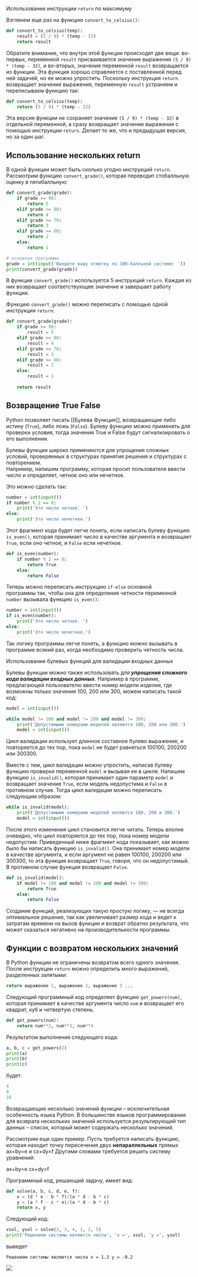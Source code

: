 Использование инструкции `return` по максимуму

Взглянем еще раз на функцию `convert_to_celsius()`:

```python
def convert_to_celsius(temp):
    result = (5 / 9) * (temp - 32)
    return result
```

Обратите внимание, что внутри этой функции происходят две вещи: во-первых, переменной `result` присваивается значение выражения `(5 / 9) * (temp - 32)`, и во-вторых, значение переменной `result` возвращается из функции. Эта функция хорошо справляется с поставленной перед ней задачей, но ее можно упростить. Поскольку инструкция `return` возвращает значение выражения, переменную `result` устраняем и переписываем функцию так:

```python
def convert_to_celsius(temp):
    return (5 / 9) * (temp - 32)
```

Эта версия функции не сохраняет значение `(5 / 9) * (temp - 32)` в отдельной переменной, а сразу возвращает значение выражения с помощью инструкции `return`. Делает то же, что и предыдущая версия, но за один шаг.

## Использование нескольких return

В одной функции может быть сколько угодно инструкций `return`. Рассмотрим функцию `convert_grade()`, которая переводит стобалльную оценку в пятибалльную:

```python
def convert_grade(grade):
    if grade >= 90:
        return 5
    elif grade >= 80:
        return 4
    elif grade >= 70: 
        return 3
    elif grade >= 60:
        return 2
    else:
        return 1

# основная программа
grade = int(input('Введите вашу отметку по 100-балльной системе: '))
print(convert_grade(grade))
```

В функции `convert_grade()` используется 5 инструкций `return`. Каждая из них возвращает соответствующее значение и завершает работу функции.

Функцию `convert_grade()` можно переписать с помощью одной инструкции `return`:

```python
def convert_grade(grade):
    if grade >= 90:
        result = 5
    elif grade >= 80:
        result = 4
    elif grade >= 70: 
        result = 3
    elif grade >= 60:
        result = 2
    else:
        result = 1
    
    return result
```

## Возвращение True False
Python позволяет писать [[Булева Функция]], возвращающие либо истину (`True`), либо ложь (`False`). Булеву функцию можно применять для проверки условия, тогда значения True и False будут сигнализировать о его выполнении.

Булевы функции широко применяются для упрощения сложных условий, проверяемых в структурах принятия решения и структурах с повторением.  
Например, напишем программу, которая просит пользователя ввести число и определяет, четное оно или нечетное.

Это можно сделать так:

```python
number = int(input())
if number % 2 == 0:
    print('Это число четное. ')
else:
    print('Это число нечетное.')
```

Этот фрагмент кода будет легче понять, если написать булеву функцию `is_even()`, которая принимает число в качестве аргумента и возвращает `True`, если оно четное, и `False` если нечетное.

```python
def is_even(number):
    if number % 2 == 0:
        return True
    else:
        return False
```

Теперь можно переписать инструкцию `if-else` основной программы так, чтобы она для определения четности переменной `number` вызывала функцию `is_even()`:

```python
number = int(input())
if is_even(number):
    print('Это число четное. ')
else:
    print('Это число нечетное.')
```

Так логику программы легче понять, а функцию можно вызывать в программе всякий раз, когда необходимо проверить четность числа.

 Использование булевых функций для валидации входных данных

Булевы функции можно также использовать для _**упрощения сложного кода валидации входных данных**_. Например в программе, предлагающей пользователю ввести номер модели изделия, где возможны только значения 100, 200 или 300, можем написать такой код:

```python
model = int(input())

while model != 100 and model != 200 and model != 300:
    print('Допустимыми номерами моделей являются 100, 200 или 300.')
    model = int(input())
```

Цикл валидации использует длинное составное булево выражение, и повторяется до тех пор, пока `model` не будет равняться 100100, 200200 или 300300. 

Вместе с тем, цикл валидации можно упростить, написав булеву функцию проверки переменной `model` и вызывая ее в цикле. Напишем функцию `is_invalid()`, которая принимает один параметр `model` и возвращает значение `True`, если модель недопустима и `False` в противном случае. Тогда цикл валидации можно переписать следующим образом:

```python
while is_invalid(model):
    print('Допустимыми номерами моделей являются 100, 200 и 300.')
    model = int(input())
```

После этого изменения цикл становится легче читать. Теперь вполне очевидно, что цикл повторяется до тех пор, пока номер модели недопустим. Приведенный ниже фрагмент кода показывает, как можно было бы написать функцию `is_invalid()`. Она принимает номер модели в качестве аргумента, и если аргумент не равен 100100, 200200 или 300300, то эта функция возвращает `True`, говоря, что он недопустимый. В противном случае функция возвращает `False`.

```python
def is_invalid(model):
    if model != 100 and model != 200 and model != 300:
        return True
    else:
        return False
```

Создание функций, реализующих такую простую логику, — не всегда оптимальное решение, так как увеличивает размер кода и ведет к затратам времени на вызов функции и возврат обратно результата, что может сказаться негативно на производительности программы.

## Функции с возвратом нескольких значений

В Python функции не ограничены возвратом всего одного значения. После инструкции `return` можно определить много выражений, разделенных запятыми:

```python
return выражение 1, выражение 2, выражение 3 ...
```

Следующий программный код определяет функцию `get_powers(num)`, которая принимает в качестве аргумента число `num` и возвращает его квадрат, куб и четвертую степень.

```python
def get_powers(num):
    return num**2, num**3, num**4
```

Результатом выполнения следующего кода:

```python
a, b, c = get_powers(2)
print(a)
print(b)
print(c)
```

будет:

```python
4
8
16
```

Возвращающие несколько значений функции – исключительная особенность языка Python. В большинстве языков программирования для возврата нескольких значений используется результирующий тип данных – список, который может содержать несколько значений.

Рассмотрим еще один пример. Пусть требуется написать функцию, которая находит точку пересечения двух **непараллельных** прямых ax+by=e и cx+dy=f Другими словами требуется решить систему уравнений:

ax+by=e
cx+dy=f​

Программный код, решающий задачу, имеет вид:

```python
def solve(a, b, c, d, e, f):
    x = (d * e - b * f)/(a * d - b * c)
    y = (a * f - c * e)/(a * d - b * c)
    return x, y
```

Следующий код:

```python
xsol, ysol = solve(2, 3, 4, 1, 2, 5)
print('Решением системы являются числа', 'x =', xsol, 'y =', ysol)
```

выведет

```no-highlight
Решением системы являются числа x = 1.3 y = -0.2
```

![](https://ucarecdn.com/053e7fe8-b707-411a-bc45-080ba285db42/)